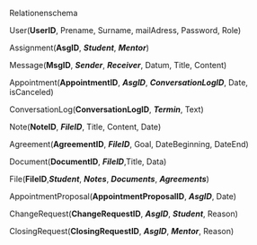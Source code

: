 Relationenschema

User(**UserID**, Prename, Surname, mailAdress, Password, Role)

Assignment(**AsgID**, **_Student_**, **_Mentor_**)

Message(**MsgID**, **_Sender_**, **_Receiver_**, Datum, Title, Content)

Appointment(**AppointmentID**, **_AsgID_**, **_ConversationLogID_**, Date, isCanceled)

ConversationLog(**ConversationLogID**, **_Termin_**, Text)

Note(**NoteID**, **_FileID_**, Title, Content, Date)

Agreement(**AgreementID**, **_FileID_**, Goal, DateBeginning, DateEnd)

Document(**DocumentID**, **_FileID_**,Title, Data)

File(**FileID**,**_Student_**, **_Notes_**, **_Documents_**, **_Agreements_**)

AppointmentProposal(**AppointmentProposalID**,  **_AsgID_**, Date)

ChangeRequest(**ChangeRequestID**, **_AsgID_**, **_Student_**, Reason)

ClosingRequest(**ClosingRequestID**, **_AsgID_**, **_Mentor_**, Reason)


